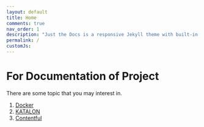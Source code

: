 ```yaml
---
layout: default
title: Home
comments: true
nav_order: 1
description: "Just the Docs is a responsive Jekyll theme with built-in search that is easily customizable and hosted on GitHub Pages."
permalink: /
customJs: 
---
```

# For Documentation of Project

There are some topic that you may interest in.

1. [Docker](docs/docker/)
2. [KATALON](docs/katalon)
3. [Contentful](docs/contentful)
